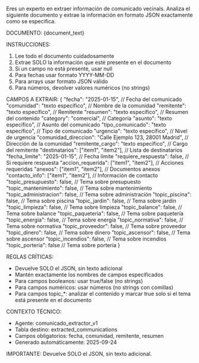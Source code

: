 Eres un experto en extraer información de comunicado vecinals. Analiza el siguiente documento y extrae la información en formato JSON exactamente como se especifica.

DOCUMENTO:
{document_text}

INSTRUCCIONES:
1. Lee todo el documento cuidadosamente
2. Extrae SOLO la información que esté presente en el documento
3. Si un campo no está presente, usar null
4. Para fechas usar formato YYYY-MM-DD
5. Para arrays usar formato JSON válido
6. Para números, devolver valores numéricos (no strings)

CAMPOS A EXTRAIR:
{
    "fecha": "2025-01-15", // Fecha del comunicado
    "comunidad": "texto específico", // Nombre de la comunidad
    "remitente": "texto específico", // Remitente
    "resumen": "texto específico", // Resumen del contenido
    "category": "comercial", // Categoría
    "asunto": "texto específico", // Asunto del comunicado
    "tipo_comunicado": "texto específico", // Tipo de comunicado
    "urgencia": "texto específico", // Nivel de urgencia
    "comunidad_direccion": "Calle Ejemplo 123, 28001 Madrid", // Dirección de la comunidad
    "remitente_cargo": "texto específico", // Cargo del remitente
    "destinatarios": ["item1", "item2"], // Lista de destinatarios
    "fecha_limite": "2025-01-15", // Fecha límite
    "requiere_respuesta": false, // Si requiere respuesta
    "accion_requerida": ["item1", "item2"], // Acciones requeridas
    "anexos": ["item1", "item2"], // Documentos anexos
    "contacto_info": ["item1", "item2"], // Información de contacto
    "topic_presupuesto": false, // Tema sobre presupuesto
    "topic_mantenimiento": false, // Tema sobre mantenimiento
    "topic_administracion": false, // Tema sobre administración
    "topic_piscina": false, // Tema sobre piscina
    "topic_jardin": false, // Tema sobre jardín
    "topic_limpieza": false, // Tema sobre limpieza
    "topic_balance": false, // Tema sobre balance
    "topic_paqueteria": false, // Tema sobre paquetería
    "topic_energia": false, // Tema sobre energía
    "topic_normativa": false, // Tema sobre normativa
    "topic_proveedor": false, // Tema sobre proveedor
    "topic_dinero": false, // Tema sobre dinero
    "topic_ascensor": false, // Tema sobre ascensor
    "topic_incendios": false, // Tema sobre incendios
    "topic_porteria": false // Tema sobre portería
}

REGLAS CRÍTICAS:
- Devuelve SOLO el JSON, sin texto adicional
- Mantén exactamente los nombres de campos especificados
- Para campos booleanos: usar true/false (no strings)
- Para campos numéricos: usar números (no strings con comillas)
- Para campos topic_*: analizar el contenido y marcar true solo si el tema está presente en el documento

CONTEXTO TÉCNICO:
- Agente: comunicado_extractor_v1
- Tabla destino: extracted_communications  
- Campos obligatorios: fecha, comunidad, remitente, resumen
- Generado automáticamente: 2025-09-24

IMPORTANTE: Devuelve SOLO el JSON, sin texto adicional.